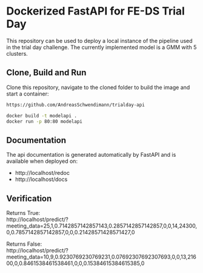 # Dockerized FastAPI for FE-DS Trial Day
This repository can be used to deploy a local instance of the pipeline used in the trial day challenge.
The currently implemented model is a GMM with 5 clusters.

## Clone, Build and Run
Clone this repository, navigate to the cloned folder to build the image and start a container:

```bash
https://github.com/AndreasSchwendimann/trialday-api

docker build -t modelapi .
docker run -p 80:80 modelapi
```

## Documentation
The api documentation is generated automatically by FastAPI and is available when deployed on:  
- http://localhost/redoc
- http://localhost/docs

## Verification
Returns True:  
http://localhost/predict/?meeting_data=25,1,0.7142857142857143,0.2857142857142857,0,0,14,24300,0,0.7857142857142857,0,0,0.21428571428571427,0

Returns False:  
http://localhost/predict/?meeting_data=10,9,0.9230769230769231,0.07692307692307693,0,0,13,21600,0,0.8461538461538461,0,0,0.15384615384615385,0
